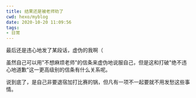 ```yaml
---
title: 结果还是被老师劝了
cwd: hexo/myblog
date: 2020-10-20 11:09:56
tags:
- 日常
---
```


最后还是违心地发了某段话，虚伪的我啊（

虽然自己可以用"不想麻烦老师"的信条来虚伪地说服自己，但是这和打破"绝不违心地道歉"这一更高级别的信条有什么关系呢。

说到底了，是自己非要退宿加打比赛的锅，但凡有一项不一起要就不用发愁这些事情。

